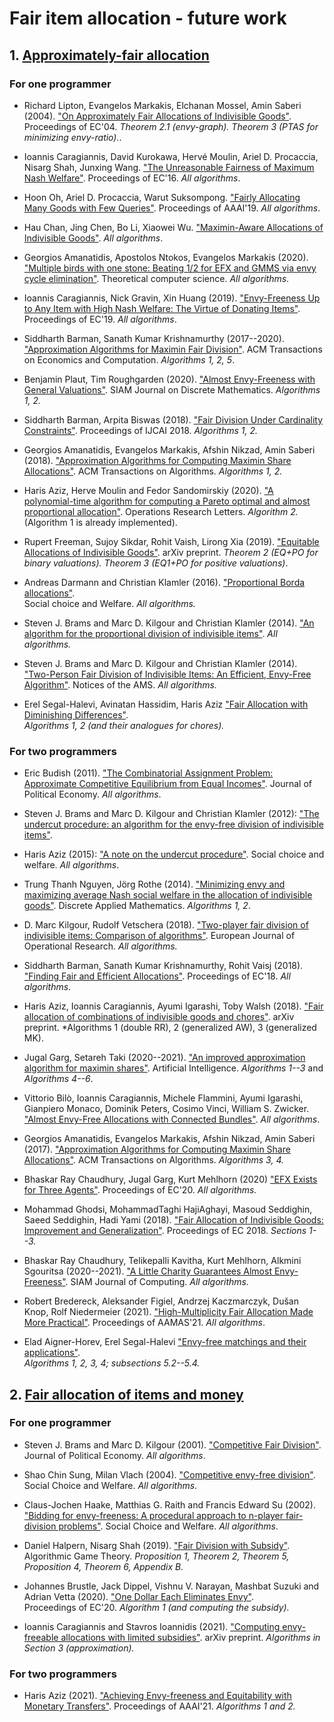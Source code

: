 # Fair item allocation - future work

## 1. [Approximately-fair allocation](https://en.wikipedia.org/wiki/Envy-free_item_allocation)

### For one programmer

* Richard Lipton, Evangelos Markakis, Elchanan Mossel, Amin Saberi (2004).
["On Approximately Fair Allocations of Indivisible Goods"](https://dl.acm.org/doi/pdf/10.1145/988772.988792). 
Proceedings of EC'04.  *Theorem 2.1 (envy-graph). Theorem 3 (PTAS for minimizing envy-ratio).*.

* Ioannis Caragiannis, David Kurokawa, Hervé Moulin, Ariel D. Procaccia, Nisarg Shah, Junxing Wang.
["The Unreasonable Fairness of Maximum Nash Welfare"](http://eprints.gla.ac.uk/123283/1/123283.pdf).
Proceedings of EC'16. *All algorithms*.

* Hoon Oh, Ariel D. Procaccia, Warut Suksompong. 
["Fairly Allocating Many Goods with Few Queries"](https://doi.org/10.1609%2Faaai.v33i01.33012141).
Proceedings of AAAI'19. *All algorithms*.

* Hau Chan, Jing Chen, Bo Li, Xiaowei Wu.
["Maximin-Aware Allocations of Indivisible Goods"](https://arxiv.org/abs/1905.09969).
*All algorithms*.

* Georgios Amanatidis,  Apostolos Ntokos, Evangelos Markakis (2020).
["Multiple birds with one stone: Beating 1/2 for EFX and GMMS via envy cycle elimination"](https://doi.org/10.1016%2Fj.tcs.2020.07.006).
Theoretical computer science. *All algorithms*.

* Ioannis Caragiannis, Nick Gravin, Xin Huang (2019).
["Envy-Freeness Up to Any Item with High Nash Welfare: The Virtue of Donating Items"](https://arxiv.org/abs/1902.04319).
Proceedings of EC'19. *All algorithms*.

* Siddharth Barman, Sanath Kumar Krishnamurthy (2017--2020). 
["Approximation Algorithms for Maximin Fair Division"](https://dl.acm.org/doi/abs/10.1145/3381525). 
ACM Transactions on Economics and Computation.  *Algorithms 1, 2, 5*.

* Benjamin Plaut, Tim Roughgarden (2020).
["Almost Envy-Freeness with General Valuations"](https://dl.acm.org/doi/abs/10.1145/3140756).
SIAM Journal on Discrete Mathematics.  *Algorithms 1, 2.*

* Siddharth Barman, Arpita Biswas (2018).
["Fair Division Under Cardinality Constraints"](https://arxiv.org/abs/1804.09521).
Proceedings of IJCAI 2018.    *Algorithms 1, 2.*

* Georgios Amanatidis, Evangelos Markakis, Afshin Nikzad, Amin Saberi (2018).
["Approximation Algorithms for Computing Maximin Share Allocations"](https://arxiv.org/abs/1503.00941).
ACM Transactions on Algorithms.   *Algorithms 1, 2.*

* Haris Aziz, Herve Moulin and Fedor Sandomirskiy (2020).
["A polynomial-time algorithm for computing a Pareto optimal and almost proportional allocation"](https://www.sciencedirect.com/science/article/pii/S0167637720301024).
Operations Research Letters. *Algorithm 2.* (Algorithm 1 is already implemented).

* Rupert Freeman, Sujoy Sikdar, Rohit Vaish, Lirong Xia (2019).
["Equitable Allocations of Indivisible Goods"](https://arxiv.org/abs/1905.10656).
arXiv preprint. *Theorem 2 (EQ+PO for binary valuations). Theorem 3 (EQ1+PO for positive valuations)*.

* Andreas Darmann and Christian Klamler (2016).
["Proportional Borda allocations"](https://link.springer.com/article/10.1007/s00355-016-0982-z).   
Social choice and Welfare. *All algorithms.*

* Steven J. Brams and Marc D. Kilgour and Christian Klamler (2014).
["An algorithm for the proportional division of indivisible items"](https://mpra.ub.uni-muenchen.de/56587/).
*All algorithms.*

* Steven J. Brams and Marc D. Kilgour and Christian Klamler (2014).
["Two-Person Fair Division of Indivisible Items: An Efficient, Envy-Free Algorithm"](https://www.ams.org/journals/notices/201402/rnoti-p130.pdf/).
Notices of the AMS. *All algorithms.*

* Erel Segal-Halevi, Avinatan Hassidim, Haris Aziz
["Fair Allocation with Diminishing Differences"](https://www.jair.org/index.php/jair/article/view/11994).   
*Algorithms 1, 2 (and their analogues for chores).*

### For two programmers

* Eric Budish (2011). 
["The Combinatorial Assignment Problem: Approximate Competitive Equilibrium from Equal Incomes"](https://doi.org/10.1086%2F664613).
Journal of Political Economy. *All algorithms*.

* Steven J. Brams and Marc D. Kilgour and Christian Klamler (2012): ["The undercut procedure: an algorithm for the envy-free division of indivisible items"](https://link.springer.com/article/10.1007/s00355-011-0599-1).
* Haris Aziz (2015): ["A note on the undercut procedure"](https://link.springer.com/article/10.1007/s00355-015-0877-4).
Social choice and welfare. *All algorithms*.

* Trung Thanh Nguyen, Jörg Rothe (2014).
[ "Minimizing envy and maximizing average Nash social welfare in the allocation of indivisible goods"](https://doi.org/10.1137%2F0117039).
Discrete Applied Mathematics.  *Algorithms 1, 2*.

* D. Marc Kilgour, Rudolf Vetschera (2018).
["Two-player fair division of indivisible items: Comparison of algorithms"](https://www.sciencedirect.com/science/article/pii/S0377221718304764). 
European Journal of Operational Research. *All algorithms.* 

* Siddharth Barman, Sanath Kumar Krishnamurthy, Rohit Vaisj (2018). 
["Finding Fair and Efficient Allocations"](https://dl.acm.org/doi/abs/10.1145/3219166.3219176). 
Proceedings of EC'18.  *All algorithms*.

* Haris Aziz, Ioannis Caragiannis, Ayumi Igarashi, Toby Walsh (2018).
["Fair allocation of combinations of indivisible goods and chores"](https://arxiv.org/abs/1807.10684).
arXiv preprint. *Algorithms 1 (double RR), 2 (generalized AW), 3 (generalized MK).

* Jugal Garg, Setareh Taki (2020--2021). 
["An improved approximation algorithm for maximin shares"](https://dl.acm.org/doi/abs/10.1145/3381525). Artificial Intelligence.  *Algorithms 1--3* and *Algorithms 4--6*.

*  Vittorio Bilò, Ioannis Caragiannis, Michele Flammini, Ayumi Igarashi, Gianpiero Monaco, Dominik Peters, Cosimo Vinci, William S. Zwicker.
["Almost Envy-Free Allocations with Connected Bundles"](https://arxiv.org/abs/1808.09406).
*All algorithms*.

* Georgios Amanatidis, Evangelos Markakis, Afshin Nikzad, Amin Saberi (2017).
["Approximation Algorithms for Computing Maximin Share Allocations"](https://arxiv.org/abs/1503.00941).
ACM Transactions on Algorithms.  *Algorithms 3, 4.*

* Bhaskar Ray Chaudhury, Jugal Garg, Kurt Mehlhorn (2020)
["EFX Exists for Three Agents"](https://arxiv.org/abs/2002.05119).
Proceedings of EC'20.  *All algorithms.*

* Mohammad Ghodsi, MohammadTaghi HajiAghayi, Masoud Seddighin, Saeed Seddighin, Hadi Yami (2018).
["Fair Allocation of Indivisible Goods: Improvement and Generalization"](https://arxiv.org/abs/1704.00222).
Proceedings of EC 2018.   *Sections 1--3.*

* Bhaskar Ray Chaudhury, Telikepalli Kavitha, Kurt Mehlhorn, Alkmini Sgouritsa (2020--2021).
["A Little Charity Guarantees Almost Envy-Freeness"](https://epubs.siam.org/doi/abs/10.1137/20M1359134).
SIAM Journal of Computing.  *All algorithms.*

* Robert Bredereck, Aleksander Figiel, Andrzej Kaczmarczyk, Dušan Knop, Rolf Niedermeier (2021).
["High-Multiplicity Fair Allocation Made More Practical"](https://dl.acm.org/doi/abs/10.5555/3463952.3463988).
Proceedings of AAMAS'21. *All algorithms*.

* Elad Aigner-Horev, Erel Segal-Halevi
["Envy-free matchings and their applications"](https://arxiv.org/abs/1901.09527).   
*Algorithms 1, 2, 3, 4; subsections 5.2--5.4.*



## 2. [Fair allocation of items and money](https://en.wikipedia.org/wiki/Fair_allocation_of_items_and_money)

### For one programmer

* Steven J. Brams and Marc D. Kilgour (2001).
["Competitive Fair Division"](https://doi.org/10.1086%2F319550).
Journal of Political Economy. *All algorithms*.

* Shao Chin Sung, Milan Vlach (2004). 
["Competitive envy-free division"](https://doi.org/10.1007%2Fs00355-003-0240-z).
Social Choice and Welfare. *All algorithms*.

* Claus-Jochen Haake, Matthias G. Raith and Francis Edward Su (2002).
["Bidding for envy-freeness: A procedural approach to n-player fair-division problems"](https://doi.org/10.1007%2Fs003550100149).
Social Choice and Welfare. *All algorithms*.

* Daniel Halpern, Nisarg Shah (2019).
["Fair Division with Subsidy"](https://link.springer.com/chapter/10.1007/978-3-030-30473-7_25).
Algorithmic Game Theory. *Proposition 1, Theorem 2, Theorem 5, Proposition 4, Theorem 6, Appendix B.*

* Johannes Brustle, Jack Dippel, Vishnu V. Narayan, Mashbat Suzuki and Adrian Vetta (2020).
["One Dollar Each Eliminates Envy"](https://doi.org/10.1145/3391403.3399447).   
Proceedings of EC'20. *Algorithm 1 (and computing the subsidy).*

* Ioannis Caragiannis and Stavros Ioannidis (2021). ["Computing envy-freeable allocations with limited subsidies"](https://arxiv.org/abs/2002.02789). 
arXiv preprint. *Algorithms in Section 3 (approximation).* 

### For two programmers

* Haris Aziz (2021). ["Achieving Envy-freeness and Equitability with Monetary Transfers"](https://ojs.aaai.org/index.php/AAAI/article/view/16645). 
Proceedings of AAAI'21. *Algorithms 1 and 2.*

